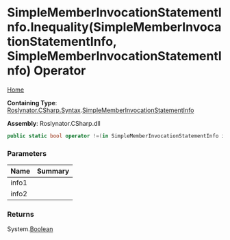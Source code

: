 # SimpleMemberInvocationStatementInfo\.Inequality\(SimpleMemberInvocationStatementInfo, SimpleMemberInvocationStatementInfo\) Operator

[Home](../../../../../README.md)

**Containing Type**: [Roslynator.CSharp.Syntax](../../README.md)\.[SimpleMemberInvocationStatementInfo](../README.md)

**Assembly**: Roslynator\.CSharp\.dll

```csharp
public static bool operator !=(in SimpleMemberInvocationStatementInfo info1, in SimpleMemberInvocationStatementInfo info2)
```

### Parameters

| Name | Summary |
| ---- | ------- |
| info1 | |
| info2 | |

### Returns

System\.[Boolean](https://docs.microsoft.com/en-us/dotnet/api/system.boolean)

